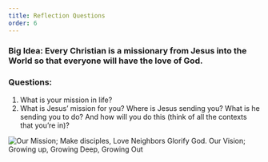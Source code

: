 ```yaml
---
title: Reflection Questions
order: 6
---
```


### Big Idea: Every Christian is a missionary from Jesus into the World so that everyone will have the love of God. 


### Questions:
1. What is your mission in life? 
2. What is Jesus’ mission for you? Where is Jesus sending you? What is he sending you to do? And how will you do this (think of all the contexts that you’re in)?  



![Our Mission; Make disciples, Love Neighbors Glorify God. Our Vision; Growing up, Growing Deep, Growing Out](https://raw.githubusercontent.com/stgeorgeshurstville/bulletin/main/images/upload.JPG)

